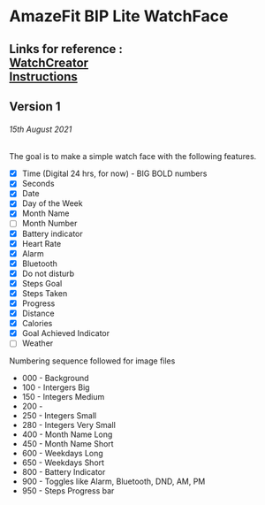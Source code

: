 # AmazeFit BIP Lite WatchFace
Links for reference :  
[WatchCreator](https://amazfitwatchfaces.com/editor/watchfaceEditor/?bip)  
[Instructions](https://amazfitwatchfaces.com/blog/creating-watchfaces-bin)  
---
## Version 1
###### 15th August 2021

The goal is to make a simple watch face with the following features.

- [x] Time (Digital 24 hrs, for now) - BIG BOLD numbers
- [x] Seconds
- [x] Date
- [x] Day of the Week
- [x] Month Name
- [ ] Month Number
- [x] Battery indicator
- [x] Heart Rate
- [x] Alarm
- [x] Bluetooth
- [x] Do not disturb
- [x] Steps Goal
- [x] Steps Taken
- [x] Progress
- [x] Distance
- [x] Calories
- [x] Goal Achieved Indicator
- [ ] Weather

Numbering sequence followed for image files
* 000 - Background
* 100 - Intergers Big
* 150 - Integers Medium
* 200 - 
* 250 - Integers Small
* 280 - Integers Very Small
* 400 - Month Name Long
* 450 - Month Name Short
* 600 - Weekdays Long
* 650 - Weekdays Short
* 800 - Battery Indicator
* 900 - Toggles like Alarm, Bluetooth, DND, AM, PM
* 950 - Steps Progress bar
